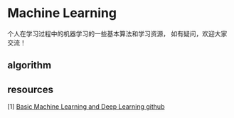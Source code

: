 # Machine Learning
个人在学习过程中的机器学习的一些基本算法和学习资源， 如有疑问，欢迎大家交流！


## algorithm





## resources
[1] [Basic Machine Learning and Deep Learning github](https://github.com/wepe/MachineLearning)